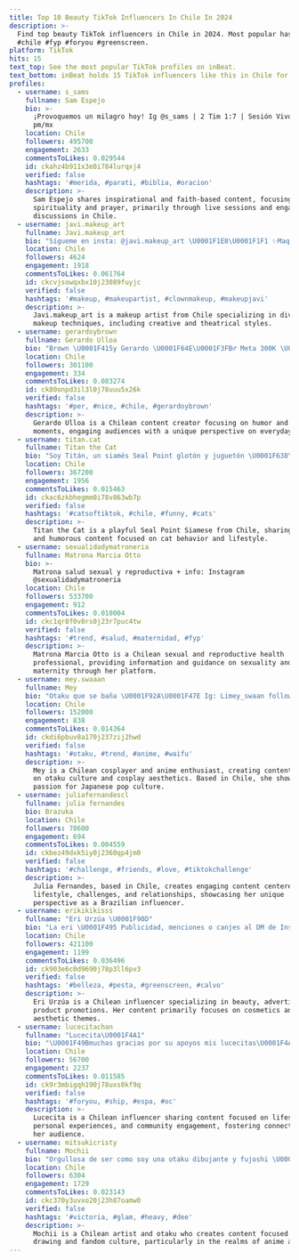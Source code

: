 ```yaml
---
title: Top 10 Beauty TikTok Influencers In Chile In 2024
description: >-
  Find top beauty TikTok influencers in Chile in 2024. Most popular hashtags:
  #chile #fyp #foryou #greenscreen.
platform: TikTok
hits: 15
text_top: See the most popular TikTok profiles on inBeat.
text_bottom: inBeat holds 15 TikTok influencers like this in Chile for you to pitch.
profiles:
  - username: s_sams
    fullname: Sam Espejo
    bio: >-
      ¡Provoquemos un milagro hoy! Ig @s_sams | 2 Tim 1:7 | Sesión Vivo Dom 9:00
      pm/mx
    location: Chile
    followers: 495700
    engagement: 2633
    commentsToLikes: 0.029544
    id: ckahz4b911x3e0i784lurqxj4
    verified: false
    hashtags: '#merida, #parati, #biblia, #oracion'
    description: >-
      Sam Espejo shares inspirational and faith-based content, focusing on
      spirituality and prayer, primarily through live sessions and engaging
      discussions in Chile.
  - username: javi.makeup_art
    fullname: Javi.makeup_art
    bio: "Sígueme en insta: @javi.makeup_art \U0001F1E8\U0001F1F1 ✨Maquillaje y algo más✨ 10k\U0001F512"
    location: Chile
    followers: 4624
    engagement: 1918
    commentsToLikes: 0.061764
    id: ckcvjsowqxbx10j23089fuyjc
    verified: false
    hashtags: '#makeup, #makeupartist, #clownmakeup, #makeupjavi'
    description: >-
      Javi.makeup_art is a makeup artist from Chile specializing in diverse
      makeup techniques, including creative and theatrical styles.
  - username: gerardoybrown
    fullname: Gerardo Ulloa
    bio: "Brown \U0001F415y Gerardo \U0001F64E\U0001F3FB‍♂️ Meta 300K \U0001F1E8\U0001F1F1 “Ríe cuando todos estén tristes"
    location: Chile
    followers: 301100
    engagement: 334
    commentsToLikes: 0.083274
    id: ck80onpd3il3l0j78uuu5x26k
    verified: false
    hashtags: '#per, #nice, #chile, #gerardoybrown'
    description: >-
      Gerardo Ulloa is a Chilean content creator focusing on humor and relatable
      moments, engaging audiences with a unique perspective on everyday life.
  - username: titan.cat
    fullname: Titan the Cat
    bio: "Soy Titán, un siamés Seal Point glotón y juguetón \U0001F638\U0001F1E8\U0001F1F1Instagram: titanthecat18"
    location: Chile
    followers: 367200
    engagement: 1956
    commentsToLikes: 0.015463
    id: ckac6zkbhegmm0i78v863wb7p
    verified: false
    hashtags: '#catsoftiktok, #chile, #funny, #cats'
    description: >-
      Titan the Cat is a playful Seal Point Siamese from Chile, sharing engaging
      and humorous content focused on cat behavior and lifestyle.
  - username: sexualidadymatroneria
    fullname: Matrona Marcia Otto
    bio: >-
      Matrona salud sexual y reproductiva + info: Instagram
      @sexualidadymatroneria
    location: Chile
    followers: 533700
    engagement: 912
    commentsToLikes: 0.010004
    id: ckc1qr8f0v0rs0j23r7puc4tw
    verified: false
    hashtags: '#trend, #salud, #maternidad, #fyp'
    description: >-
      Matrona Marcia Otto is a Chilean sexual and reproductive health
      professional, providing information and guidance on sexuality and
      maternity through her platform.
  - username: mey.swaaan
    fullname: Mey
    bio: "Otaku que se baña \U0001F92A\U0001F47E Ig: Limey_swaan follow me! \U0001F496 Cosplayer Chilena \U0001F1E8\U0001F1F1"
    location: Chile
    followers: 152000
    engagement: 838
    commentsToLikes: 0.014364
    id: ckdi6pbuv8a170j237zij2hwd
    verified: false
    hashtags: '#otaku, #trend, #anime, #waifu'
    description: >-
      Mey is a Chilean cosplayer and anime enthusiast, creating content focused
      on otaku culture and cosplay aesthetics. Based in Chile, she showcases her
      passion for Japanese pop culture.
  - username: juliafernandescl
    fullname: julia fernandes
    bio: Brazuka
    location: Chile
    followers: 78600
    engagement: 694
    commentsToLikes: 0.004559
    id: ckbez49dxk5iy0j2360qp4jm0
    verified: false
    hashtags: '#challenge, #friends, #love, #tiktokchallenge'
    description: >-
      Julia Fernandes, based in Chile, creates engaging content centered around
      lifestyle, challenges, and relationships, showcasing her unique
      perspective as a Brazilian influencer.
  - username: erikikikisss
    fullname: "Eri Urzúa \U0001F90D"
    bio: "La eri \U0001F495 Publicidad, menciones o canjes al DM de Instagram @erikikikisss\U0001F448\U0001F3FC"
    location: Chile
    followers: 421100
    engagement: 1199
    commentsToLikes: 0.036496
    id: ck903e6c0d9690j78p3ll6pv3
    verified: false
    hashtags: '#belleza, #pesta, #greenscreen, #calvo'
    description: >-
      Eri Urzúa is a Chilean influencer specializing in beauty, advertising, and
      product promotions. Her content primarily focuses on cosmetics and
      aesthetic themes.
  - username: lucecitachan
    fullname: "Lucecita\U0001F4A1"
    bio: "\U0001F49Bmuchas gracias por su apoyos mis lucecitas\U0001F4A1\U0001F49B \U0001F49C\U0001F49BAangelxLuz\U0001F49B\U0001F49C"
    location: Chile
    followers: 56700
    engagement: 2237
    commentsToLikes: 0.011585
    id: ck9r3mbigqh190j78uxs0kf9q
    verified: false
    hashtags: '#foryou, #ship, #espa, #oc'
    description: >-
      Lucecita is a Chilean influencer sharing content focused on lifestyle,
      personal experiences, and community engagement, fostering connections with
      her audience.
  - username: mitsukicristy
    fullname: Mochii
    bio: "Orgullosa de ser como soy una otaku dibujante y fujoshi \U0001F3A4\U0001F3A8\U0001F3A7\U0001F3B5"
    location: Chile
    followers: 6304
    engagement: 1729
    commentsToLikes: 0.023143
    id: ckc370y3uvxo20j23h87oamw0
    verified: false
    hashtags: '#victoria, #glam, #heavy, #dee'
    description: >-
      Mochii is a Chilean artist and otaku who creates content focused on
      drawing and fandom culture, particularly in the realms of anime and manga.
---
```


